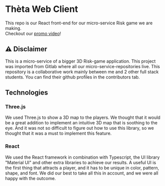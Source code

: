 # Thèta Web Client
This repo is our React front-end for our micro-service Risk game we are making.<br>
Checkout our [promo video](https://www.youtube.com/watch?v=U-rB_P4w14w&t=90s&ab_channel=NathanDesign)!

## ⚠️ Disclaimer
This is a micro-service of a bigger 3D Risk-game application. This project was imported from Gitlab where all our micro-service-repositories live.
This repository is a collaborative work mainly between me and 2 other full stack students. You can find their github profiles in the contributors tab.


## Technologies
### Three.js
We used Three.js to show a 3D map to the players. We thought that it would be a great addition to implement an intuitive 3D map that is soothing to the eye.
And it was not so difficult to figure out how to use this library, so we thought that it was a must to implement this feature.

### React
We used the React framework in combination with Typescript, the UI library "Material UI" and other extra libraries to achieve our results.
A useful UI is the first thing that attracts a player, and it has to be unique in color, pattern, shape, and font. We did our best to take all this in account, and we were all happy with the outcome.
